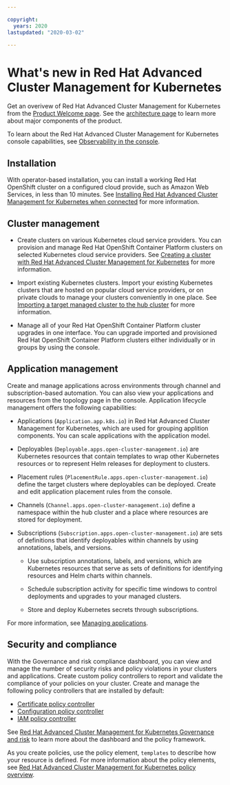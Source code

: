 ```yaml
---

copyright:
  years: 2020
lastupdated: "2020-03-02"

---
```


# What's new in Red Hat Advanced Cluster Management for Kubernetes 

Get an overivew of Red Hat Advanced Cluster Management for Kubernetes from the [Product Welcome page](about/welcome.md). See the [architecture page](about/architecture.md) to learn more about major components of the product. 

To learn about the Red Hat Advanced Cluster Management for Kubernetes console capabilities, see [Observability in the console](console.md).

## Installation

With operator-based installation, you can install a working Red Hat OpenShift cluster on a configured cloud provide, such as Amazon Web Services, in less than 10 minutes. See [Installing Red Hat Advanced Cluster Management for Kubernetes when connected](../install/install_connected.md) for more information.  
  
## Cluster management

* Create clusters on various Kubernetes cloud service providers. You can provision and manage Red Hat OpenShift Container Platform clusters on selected Kubernetes cloud service providers. See [Creating a cluster with Red Hat Advanced Cluster Management for Kubernetes](../manage_cluster/create.md) for more information. 

* Import existing Kubernetes clusters. Import your existing Kubernetes clusters that are hosted on popular cloud service providers, or on private clouds to manage your clusters conveniently in one place. See [Importing a target managed cluster to the hub cluster](../manage_cluster/import.md) for more information.

* Manage all of your Red Hat OpenShift Container Platform cluster upgrades in one interface. You can upgrade imported and provisioned Red Hat OpenShift Container Platform clusters either individually or in groups by using the console.

## Application management

Create and manage applications across environments through channel and subscription-based automation. You can also view your applications and resources from the topology page in the console. Application lifecycle management offers the following capabilities:

* Applications (`Application.app.k8s.io`) in Red Hat Advanced Cluster Management for Kubernetes, which are used for grouping applition components. You can scale applications with the application model.

* Deployables (`Deployable.apps.open-cluster-management.io`) are Kubernetes resources that contain templates to wrap other Kubernetes resources or to represent Helm releases for deployment to clusters.

* Placement rules (`PlacementRule.apps.open-cluster-management.io`) define the target clusters where deployables can be deployed. Create and edit application placement rules from the console.

* Channels (`Channel.apps.open-cluster-management.io`) define a namespace within the hub cluster and a place where resources are stored for deployment.
 
* Subscriptions (`Subscription.apps.open-cluster-management.io`) are sets of definitions that identify deployables within channels by using annotations, labels, and versions. 

  - Use subscription annotations, labels, and versions, which are Kubernetes resources that serve as sets of definitions for identifying resources and Helm charts within channels.
  
  - Schedule subscription activity for specific time windows to control deployments and upgrades to your managed clusters.
  
  - Store and deploy Kubernetes secrets through subscriptions.

For more information, see [Managing applications](manage_applications/overview.md).

## Security and compliance

With the Governance and risk compliance dashboard, you can view and manage the number of security risks and policy violations in your clusters and applications. Create custom policy controllers to report and validate the compliance of your policies on your cluster. Create and manage the following policy controllers that are installed by default:

* [Certificate policy controller](../compliance/cert_policy_ctrl.md)
* [Configuration policy controller](../compliance/config_policy_ctrl.md)
* [IAM policy controller](../compliance/iam_policy_ctrl.md)

See [Red Hat Advanced Cluster Management for Kubernetes Governance and risk](../compliance/compliance_intro.md) to learn more about the dashboard and the policy framework.

As you create policies, use the policy element, `templates` to describe how your resource is defined. For more information about the policy elements, see [Red Hat Advanced Cluster Management for Kubernetes policy overview](../compliance/policy_overview.md). 
